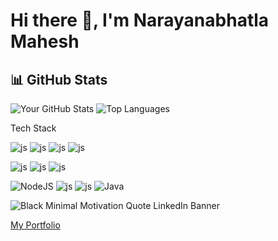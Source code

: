 # Hi there 👋, I'm Narayanabhatla Mahesh

## 📊 GitHub Stats
![Your GitHub Stats](https://github-readme-stats.vercel.app/api?username=NarayanabhatlaMahesh&show_icons=true&theme=radical)
![Top Languages](https://github-readme-stats.vercel.app/api/top-langs/?username=NarayanabhatlaMahesh&layout=compact&theme=radical)

Tech Stack
<br/>
<!--- javascript --->
![js](https://img.shields.io/badge/javascript-grey?style=for-the-badge&logo=javascript) ![js](https://img.shields.io/badge/python-grey?style=for-the-badge&logo=python) ![js](https://img.shields.io/badge/django-grey?style=for-the-badge&logo=django) ![js](https://img.shields.io/badge/react-grey?style=for-the-badge&logo=react) 
<!--- mysql --->
![js](https://img.shields.io/badge/mysql-grey?style=for-the-badge&logo=mysql) ![js](https://img.shields.io/badge/sklearn-grey?style=for-the-badge&logo=scikit-learn) ![js](https://img.shields.io/badge/tensorflow-grey?style=for-the-badge&logo=tensorflow)
<!--- node --->
![NodeJS](https://img.shields.io/badge/node.js-6DA55F?style=for-the-badge&logo=node.js&logoColor=white) ![js](https://img.shields.io/badge/c-grey?style=for-the-badge&logo=c) ![js](https://img.shields.io/badge/c++-grey?style=for-the-badge&logo=cplusplus) ![Java](https://img.shields.io/badge/java-%23ED8B00.svg?style=for-the-badge&logo=openjdk&logoColor=white)


![Black Minimal Motivation Quote LinkedIn Banner](https://github.com/MaheshNarayanabhatla-1276/MaheshNarayanabhatla-1276/assets/66712941/41bc1570-c66d-4f3e-9116-a22eb4745796)

<a href="https://maheshnarayanabhatla.42web.io">  My Portfolio</a> 



<!---
MaheshNarayanabhatla-1276/MaheshNarayanabhatla-1276 is a ✨ special ✨ repository because its `README.md` (this file) appears on your GitHub profile.
You can click the Preview link to take a look at your changes.
--->
